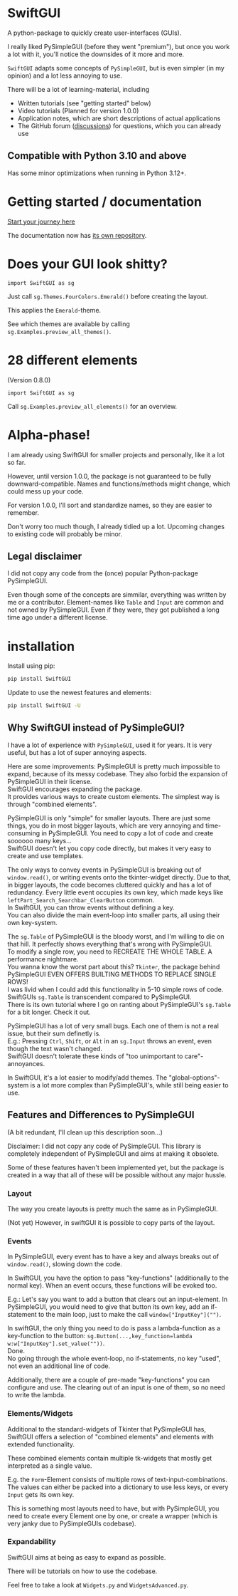 
# SwiftGUI

A python-package to quickly create user-interfaces (GUIs).

I really liked PySimpleGUI (before they went "premium"),
but once you work a lot with it, you'll notice the downsides of it more and more.

`SwiftGUI` adapts some concepts of `PySimpleGUI`, but is even simpler (in my opinion)
and a lot less annoying to use.

There will be a lot of learning-material, including
- Written tutorials (see "getting started" below)
- Video tutorials (Planned for version 1.0.0)
- Application notes, which are short descriptions of actual applications
- The GitHub forum ([discussions](https://github.com/CheesecakeTV/SwiftGUI/discussions)) for questions, which you can already use

## Compatible with Python 3.10 and above
Has some minor optimizations when running in Python 3.12+.

# Getting started / documentation
[Start your journey here](https://github.com/CheesecakeTV/SwiftGUI-Docs/blob/c1d77a97ba9f07cc72434592f46abbe416d00456/01%20Basic%20tutorials/01%20Getting-started.md)

The documentation now has [its own repository](https://github.com/CheesecakeTV/SwiftGUI-Docs).

# Does your GUI look shitty?
`import SwiftGUI as sg`

Just call `sg.Themes.FourColors.Emerald()` before creating the layout.

This applies the `Emerald`-theme.

See which themes are available by calling `sg.Examples.preview_all_themes()`.

# 28 different elements
(Version 0.8.0)

`import SwiftGUI as sg`

Call `sg.Examples.preview_all_elements()` for an overview.

#  Alpha-phase!
I am already using SwiftGUI for smaller projects and personally, like it a lot so far.

However, until version 1.0.0, the package is not guaranteed to be fully downward-compatible.
Names and functions/methods might change, which could mess up your code.

For version 1.0.0, I'll sort and standardize names, so they are easier to remember.

Don't worry too much though, I already tidied up a lot.
Upcoming changes to existing code will probably be minor.

## Legal disclaimer

I did not copy any code from the (once) popular Python-package PySimpleGUI.

Even though some of the concepts are simmilar, everything was written by me or a contributor.
Element-names like `Table` and `Input` are common and not owned by PySimpleGUI.
Even if they were, they got published a long time ago under a different license.

# installation

Install using pip:
```bash
pip install SwiftGUI
```

Update to use the newest features and elements:
```bash
pip install SwiftGUI -U
```

## Why SwiftGUI instead of PySimpleGUI?
I have a lot of experience with `PySimpleGUI`, used it for years.
It is very useful, but has a lot of super annoying aspects.

Here are some improvements:
PySimpleGUI is pretty much impossible to expand, because of its messy codebase.
They also forbid the expansion of PySimpleGUI in their license.\
SwiftGUI encourages expanding the package.\
It provides various ways to create custom elements.
The simplest way is through "combined elements".

PySimpleGUI is only "simple" for smaller layouts.
There are just some things, you do in most bigger layouts, 
which are very annoying and time-consuming in PySimpleGUI.
You need to copy a lot of code and create soooooo many keys...\
SwiftGUI doesn't let you copy code directly, but makes it very easy to create and use templates.

The only ways to convey events in PySimpleGUI is breaking out of `window.read()`, or
writing events onto the tkinter-widget directly.
Due to that, in bigger layouts, the code becomes cluttered quickly and has a lot of redundancy.
Every little event occupies its own key, which made keys like `leftPart_Search_Searchbar_ClearButton` common.\
In SwiftGUI, you can throw events without defining a key.\
You can also divide the main event-loop into smaller parts, all using their own key-system.

The `sg.Table` of PySimpleGUI is the bloody worst, and I'm willing to die on that hill.
It perfectly shows everything that's wrong with PySimpleGUI.\
To modify a single row, you need to RECREATE THE WHOLE TABLE.
A performance nightmare.\
You wanna know the worst part about this?
`Tkinter`, the package behind PySimpleGUI EVEN OFFERS BUILTING METHODS TO REPLACE SINGLE ROWS!\
I was livid when I could add this functionality in 5-10 simple rows of code.\
SwiftGUIs `sg.Table` is transcendent compared to PySimpleGUI.\
There is its own tutorial where I go on ranting about PySimpleGUI's `sg.Table` for a bit longer.
Check it out.

PySimpleGUI has a lot of very small bugs.
Each one of them is not a real issue, but their sum definetly is.\
E.g.: Pressing `Ctrl`, `Shift`, or `Alt` in an `sg.Input` throws an event, even though the text wasn't changed.\
SwiftGUI doesn't tolerate these kinds of "too unimportant to care"-annoyances.

In SwiftGUI, it's a lot easier to modify/add themes.
The "global-options"-system is a lot more complex than PySimpleGUI's, 
while still being easier to use.

## Features and Differences to PySimpleGUI
(A bit redundant, I'll clean up this description soon...)

Disclaimer: I did not copy any code of PySimpleGUI.
This library is completely independent of PySimpleGUI and aims at making it obsolete.

Some of these features haven't been implemented yet, but the package is created in a way 
that all of these will be possible without any major hussle.

### Layout
The way you create layouts is pretty much the same as in PySimpleGUI.

(Not yet) However, in swiftGUI it is possible to copy parts of the layout.

### Events
In PySimpleGUI, every event has to have a key and always breaks out of `window.read()`,
slowing down the code.

In SwiftGUI, you have the option to pass "key-functions" (additionally to the normal key).
When an event occurs, these functions will be evoked too.

E.g.: Let's say you want to add a button that clears out an input-element.
In PySimpleGUI, you would need to give that button its own key, add an if-statement
to the main loop, just to make the call `window["InputKey"]("")`.

In swiftGUI, the only thing you need to do is pass a lambda-function as a key-function to
the button: `sg.Button(...,key_function=lambda w:w["InputKey"].set_value(""))`.\
Done.\
No going through the whole event-loop, no if-statements, no key "used",
not even an additional line of code.

Additionally, there are a couple of pre-made "key-functions" you can configure and use.
The clearing out of an input is one of them, so no need to write the lambda.

### Elements/Widgets
Additional to the standard-widgets of Tkinter that PySimpleGUI has,
SwiftGUI offers a selection of "combined elements" and elements with extended functionality.

These combined elements contain multiple tk-widgets that mostly get interpreted as a single value.

E.g. the `Form`-Element consists of multiple rows of text-input-combinations.
The values can either be packed into a dictionary to use less keys, 
or every `Input` gets its own key.

This is something most layouts need to have, but with PySimpleGUI, you need to create
every Element one by one, or create a wrapper (which is very janky due to PySimpleGUIs codebase).

### Expandability
SwiftGUI aims at being as easy to expand as possible.

There will be tutorials on how to use the codebase.

Feel free to take a look at `Widgets.py` and `WidgetsAdvanced.py`.

